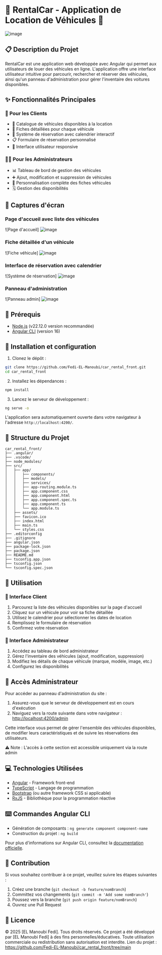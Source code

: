 # 🚗 RentalCar - Application de Location de Véhicules 🚙

![image](https://github.com/user-attachments/assets/84b26022-5a6b-4253-857e-330b1f88f02a)


## 📋 Description du Projet

RentalCar est une application web développée avec Angular qui permet aux utilisateurs de louer des véhicules en ligne. L'application offre une interface utilisateur intuitive pour parcourir, rechercher et réserver des véhicules, ainsi qu'un panneau d'administration pour gérer l'inventaire des voitures disponibles.

## ✨ Fonctionnalités Principales

### 👤 Pour les Clients
- 📑 Catalogue de véhicules disponibles à la location
- 📝 Fiches détaillées pour chaque véhicule
- 📅 Système de réservation avec calendrier interactif
- 📋 Formulaire de réservation personnalisé
- 📱 Interface utilisateur responsive

### 👨‍💼 Pour les Administrateurs
- 📊 Tableau de bord de gestion des véhicules
- ➕ Ajout, modification et suppression de véhicules
- 🔧 Personnalisation complète des fiches véhicules
- 🗓️ Gestion des disponibilités

## 📸 Captures d'écran

### Page d'accueil avec liste des véhicules
![Page d'accueil]
![image](https://github.com/user-attachments/assets/e9a86879-accb-4300-be5c-32dc527b8913)


### Fiche détaillée d'un véhicule
![Fiche véhicule]
![image](https://github.com/user-attachments/assets/7c30946b-989f-4df6-9bf2-a7767be9afbd)



### Interface de réservation avec calendrier
![Système de réservation]
![image](https://github.com/user-attachments/assets/d9d242f9-e6ca-4ffe-86d1-17426b03c23e)


### Panneau d'administration
![Panneau admin]
![image](https://github.com/user-attachments/assets/890e560a-7dce-4a0e-8fd1-eaed0f633247)


## 🔧 Prérequis

- [Node.js](https://nodejs.org/) (v22.12.0 version recommandée)
- [Angular CLI](https://github.com/angular/angular-cli) (version 16)

## 🚀 Installation et configuration

1. Clonez le dépôt :
```bash
git clone https://github.com/Fedi-EL-Manoubi/car_rental_front.git
cd car_rental_front
```

2. Installez les dépendances :
```bash
npm install
```

3. Lancez le serveur de développement :
```bash
ng serve -o
```

L'application sera automatiquement ouverte dans votre navigateur à l'adresse `http://localhost:4200/`.

## 📁 Structure du Projet

```
car_rental_front/
├── .angular/
├── .vscode/
├── node_modules/
├── src/
│   ├── app/
│   │   ├── components/
│   │   ├── models/
│   │   ├── services/
│   │   ├── app-routing.module.ts
│   │   ├── app.component.css
│   │   ├── app.component.html
│   │   ├── app.component.spec.ts
│   │   ├── app.component.ts
│   │   └── app.module.ts
│   ├── assets/
│   ├── favicon.ico
│   ├── index.html
│   ├── main.ts
│   └── styles.css
├── .editorconfig
├── .gitignore
├── angular.json
├── package-lock.json
├── package.json
├── README.md
├── tsconfig.app.json
├── tsconfig.json
└── tsconfig.spec.json
```

## 📘 Utilisation

### 🚗 Interface Client

1. Parcourez la liste des véhicules disponibles sur la page d'accueil
2. Cliquez sur un véhicule pour voir sa fiche détaillée
3. Utilisez le calendrier pour sélectionner les dates de location
4. Remplissez le formulaire de réservation
5. Confirmez votre réservation

### 🔐 Interface Administrateur

1. Accédez au tableau de bord administrateur
2. Gérez l'inventaire des véhicules (ajout, modification, suppression)
3. Modifiez les détails de chaque véhicule (marque, modèle, image, etc.)
4. Configurez les disponibilités

## 🔐 Accès Administrateur

Pour accéder au panneau d'administration du site :

1. Assurez-vous que le serveur de développement est en cours d'exécution
2. Naviguez vers la route suivante dans votre navigateur : [http://localhost:4200/admin](http://localhost:4200/admin)

Cette interface vous permet de gérer l'ensemble des véhicules disponibles, de modifier leurs caractéristiques et de suivre les réservations des utilisateurs.

⚠️ Note : L'accès à cette section est accessible uniquement via la route admin

## 💻 Technologies Utilisées

- [Angular](https://angular.io/) - Framework front-end
- [TypeScript](https://www.typescriptlang.org/) - Langage de programmation
- [Bootstrap](https://getbootstrap.com/) (ou autre framework CSS si applicable)
- [RxJS](https://rxjs.dev/) - Bibliothèque pour la programmation réactive

## ⌨️ Commandes Angular CLI

- Génération de composants : `ng generate component component-name`
- Construction du projet : `ng build`

Pour plus d'informations sur Angular CLI, consultez la [documentation officielle](https://angular.io/cli).

## 🤝 Contribution

Si vous souhaitez contribuer à ce projet, veuillez suivre les étapes suivantes :

1. Créez une branche (`git checkout -b feature/nomBranch`)
2. Committez vos changements (`git commit -m 'Add some nomBranch'`)
3. Poussez vers la branche (`git push origin feature/nomBranch`)
4. Ouvrez une Pull Request


## 📄 Licence
© 2025 [EL Manoubi Fedi]. Tous droits réservés.
Ce projet a été développé par [EL Manoubi Fedi] à des fins personnelles/éducatives. Toute utilisation commerciale ou redistribution sans autorisation est interdite.
Lien du projet : https://github.com/Fedi-EL-Manoubi/car_rental_front/tree/main
